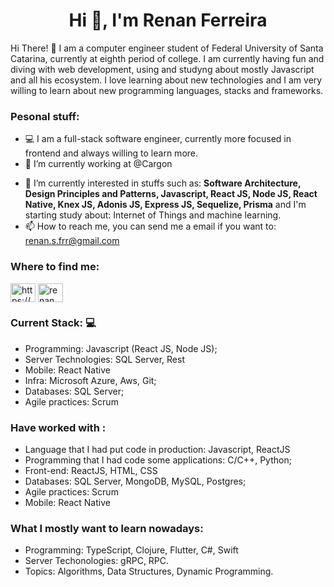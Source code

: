 <h1 align="center">Hi 👋, I'm Renan Ferreira</h1>

Hi There! :wave: I am a computer engineer student of Federal University of Santa Catarina, currently at eighth period of college. I am currently having fun and diving with web development, using and studyng about mostly Javascript and all his ecosystem. I love learning about new technologies and I am very willing to learn about new programming languages, stacks and frameworks.

 ### Pesonal stuff:

* :computer: I am a full-stack software engineer, currently more focused in frontend and always willing to learn more.
* 🔭 I’m currently working  at @Cargon

- 🌱 I’m currently interested in stuffs such as: **Software Architecture, Design Principles and Patterns, Javascript, React JS, Node JS, React Native, Knex JS, Adonis JS, Express JS,  Sequelize, Prisma** and I'm starting study about: Internet of Things and machine learning.
- 📫 How to reach me, you can send me a email if you want to:  renan.s.frr@gmail.com

<h3 align="left">Where to find me:</h3>
<p align="left">
<a href="https://www.linkedin.com/in/renansfrr/" target="blank"><img align="center" src="https://cdn.jsdelivr.net/npm/simple-icons@3.0.1/icons/linkedin.svg" alt="https://www.linkedin.com/in/renansfrr/" height="30" width="40" /></a>
<a href="https://www.instagram.com/renansfr/" target="blank"><img align="center" src="https://cdn.jsdelivr.net/npm/simple-icons@3.13.0/icons/instagram.svg" alt="renan ferreira" height="30" width="40" /></a>
</p>



### Current Stack: :computer:

* Programming: Javascript (React JS, Node JS);
* Server Technologies: SQL Server, Rest
* Mobile: React Native
* Infra: Microsoft Azure, Aws, Git;
* Databases: SQL Server;
* Agile practices: Scrum

### Have worked with : 

* Language that I had put code in production:  Javascript, ReactJS
* Programming that I had code some applications: C/C++, Python;
* Front-end: ReactJS, HTML, CSS
* Databases: SQL Server, MongoDB, MySQL, Postgres;
* Agile practices: Scrum
* Mobile: React Native

### What I mostly want to learn nowadays:

* Programming: TypeScript, Clojure, Flutter, C#, Swift
* Server Techonologies: gRPC, RPC.
* Topics: Algorithms, Data Structures, Dynamic Programming.
